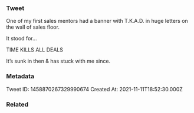 ### Tweet
One of my first sales mentors had a banner with T.K.A.D. in huge letters on the wall of sales floor. 

It stood for…

TIME KILLS ALL DEALS

It’s sunk in then &amp; has stuck with me since.

### Metadata
Tweet ID: 1458870267329990674
Created At: 2021-11-11T18:52:30.000Z

### Related

